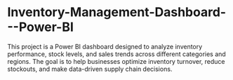 # Inventory-Management-Dashboard---Power-BI
This project is a Power BI dashboard designed to analyze inventory performance, stock levels, and sales trends across different categories and regions. The goal is to help businesses optimize inventory turnover, reduce stockouts, and make data-driven supply chain decisions.
